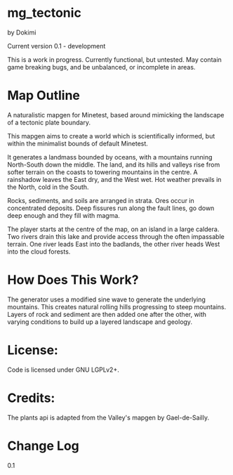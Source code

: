 # mg_tectonic
by Dokimi

Current version 0.1 - development

This is a work in progress. Currently functional, but untested. May contain game breaking bugs, and be unbalanced, or incomplete in areas.

# Map Outline
A naturalistic mapgen for Minetest, based around mimicking the landscape of a tectonic plate boundary.

This mapgen aims to create a world which is scientifically informed, but within the minimalist bounds of default Minetest.

It generates a landmass bounded by oceans, with a mountains running North-South down the middle. The land, and its hills and valleys rise from softer terrain on the coasts to towering mountains in the centre. A rainshadow leaves the East dry, and the West wet. Hot weather prevails in the North, cold in the South. 

Rocks, sediments, and soils are arranged in strata. Ores occur in concentrated deposits. Deep fissures run along the fault lines, go down deep enough and they fill with magma.

The player starts at the centre of the map, on an island in a large caldera. Two rivers drain this lake and provide access through the often impassable terrain. One river leads East into the badlands, the other river heads West into the cloud forests. 


# How Does This Work?
The generator uses a modified sine wave to generate the underlying mountains. This creates natural rolling hills progressing to steep mountains. Layers of rock and sediment are then added one after the other, with varying conditions to build up a layered landscape and geology.


# License:

Code is licensed under GNU LGPLv2+.




# Credits:
The plants api is adapted from the Valley's mapgen by Gael-de-Sailly.


# Change Log
0.1
